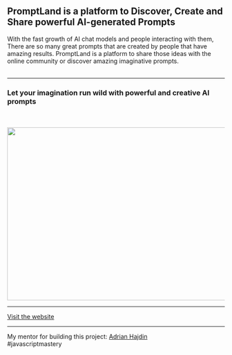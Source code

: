 <h2> PromptLand is a platform to Discover, Create and Share powerful AI-generated Prompts</h2>
With the fast growth of AI chat models and people interacting with them, There are so many great prompts that are created by people that have amazing results. PromptLand is a platform to share those ideas with the online community or discover amazing imaginative prompts.
<br /> <br />
<hr/>
<h3>Let your imagination run wild with powerful and creative AI prompts</h3>
<br /> <br />
<image src="https://github.com/SadraKian/PromptLand/assets/128605953/96ac51fe-9ed4-4a24-8d43-84397e30241b](https://github.com/SadraKian/PromptLand/assets/128605953/1f8189ba-9a46-48a1-96f1-d16a4da174ca)https://github.com/SadraKian/PromptLand/assets/128605953/1f8189ba-9a46-48a1-96f1-d16a4da174ca" width="800" height="400" />
  <br /> <hr />
<a href="https://prompt-land-mu.vercel.app/">Visit the website</a>
<hr />
  My mentor for building this project: <a href="https://github.com/adrianhajdin">Adrian Hajdin</a>
  <br />
#javascriptmastery
